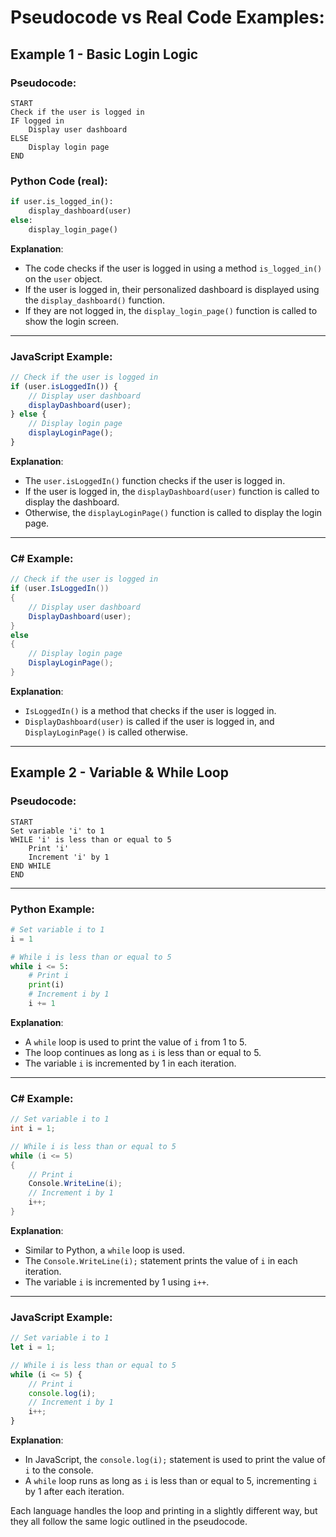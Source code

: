 # Pseudocode vs Real Code Examples:

## Example 1 - Basic Login Logic

### Pseudocode:
```
START
Check if the user is logged in
IF logged in
    Display user dashboard
ELSE
    Display login page
END
```

### Python Code (real):
```python
if user.is_logged_in():
    display_dashboard(user)
else:
    display_login_page()
```

**Explanation**: 

- The code checks if the user is logged in using a method `is_logged_in()` on the `user` object. 
- If the user is logged in, their personalized dashboard is displayed using the `display_dashboard()` function.
- If they are not logged in, the `display_login_page()` function is called to show the login screen.

---

### **JavaScript Example**:
```javascript
// Check if the user is logged in
if (user.isLoggedIn()) {
    // Display user dashboard
    displayDashboard(user);
} else {
    // Display login page
    displayLoginPage();
}
```

**Explanation**: 
- The `user.isLoggedIn()` function checks if the user is logged in.
- If the user is logged in, the `displayDashboard(user)` function is called to display the dashboard.
- Otherwise, the `displayLoginPage()` function is called to display the login page.

---

### **C# Example**:
```csharp
// Check if the user is logged in
if (user.IsLoggedIn())
{
    // Display user dashboard
    DisplayDashboard(user);
}
else
{
    // Display login page
    DisplayLoginPage();
}
```

**Explanation**: 
- `IsLoggedIn()` is a method that checks if the user is logged in.
- `DisplayDashboard(user)` is called if the user is logged in, and `DisplayLoginPage()` is called otherwise.

---

## Example 2 - Variable & While Loop

### **Pseudocode**:
```
START
Set variable 'i' to 1
WHILE 'i' is less than or equal to 5
    Print 'i'
    Increment 'i' by 1
END WHILE
END
```

---

### **Python Example**:
```python
# Set variable i to 1
i = 1

# While i is less than or equal to 5
while i <= 5:
    # Print i
    print(i)
    # Increment i by 1
    i += 1
```

**Explanation**:
- A `while` loop is used to print the value of `i` from 1 to 5.
- The loop continues as long as `i` is less than or equal to 5.
- The variable `i` is incremented by 1 in each iteration.

---

### **C# Example**:
```csharp
// Set variable i to 1
int i = 1;

// While i is less than or equal to 5
while (i <= 5)
{
    // Print i
    Console.WriteLine(i);
    // Increment i by 1
    i++;
}
```

**Explanation**:
- Similar to Python, a `while` loop is used.
- The `Console.WriteLine(i);` statement prints the value of `i` in each iteration.
- The variable `i` is incremented by 1 using `i++`.

---

### **JavaScript Example**:
```javascript
// Set variable i to 1
let i = 1;

// While i is less than or equal to 5
while (i <= 5) {
    // Print i
    console.log(i);
    // Increment i by 1
    i++;
}
```

**Explanation**:
- In JavaScript, the `console.log(i);` statement is used to print the value of `i` to the console.
- A `while` loop runs as long as `i` is less than or equal to 5, incrementing `i` by 1 after each iteration.

Each language handles the loop and printing in a slightly different way, but they all follow the same logic outlined in the pseudocode.
